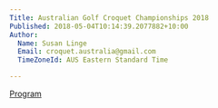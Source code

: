```yaml
---
Title: Australian Golf Croquet Championships 2018
Published: 2018-05-04T10:14:39.2077882+10:00
Author:
  Name: Susan Linge
  Email: croquet.australia@gmail.com
  TimeZoneId: AUS Eastern Standard Time

---
```

[Program](/2018-Program-Aust-GC-Open-Cairnlea---final.docx)
